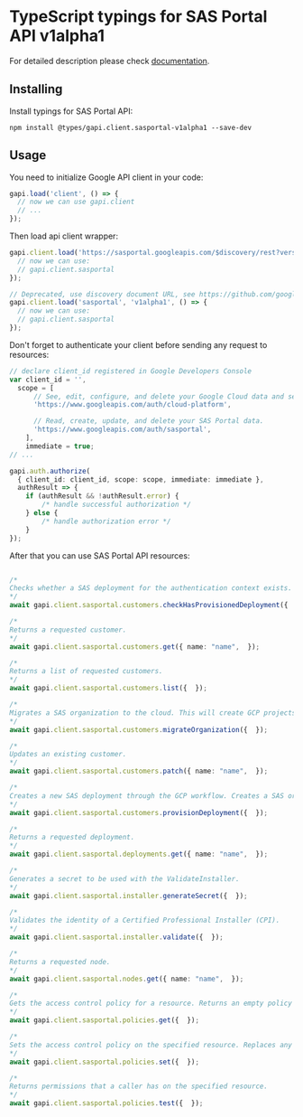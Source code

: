 # TypeScript typings for SAS Portal API v1alpha1


For detailed description please check [documentation](https://developers.google.com/spectrum-access-system/).

## Installing

Install typings for SAS Portal API:

```
npm install @types/gapi.client.sasportal-v1alpha1 --save-dev
```

## Usage

You need to initialize Google API client in your code:

```typescript
gapi.load('client', () => {
  // now we can use gapi.client
  // ...
});
```

Then load api client wrapper:

```typescript
gapi.client.load('https://sasportal.googleapis.com/$discovery/rest?version=v1alpha1', () => {
  // now we can use:
  // gapi.client.sasportal
});
```

```typescript
// Deprecated, use discovery document URL, see https://github.com/google/google-api-javascript-client/blob/master/docs/reference.md#----gapiclientloadname----version----callback--
gapi.client.load('sasportal', 'v1alpha1', () => {
  // now we can use:
  // gapi.client.sasportal
});
```

Don't forget to authenticate your client before sending any request to resources:

```typescript
// declare client_id registered in Google Developers Console
var client_id = '',
  scope = [
      // See, edit, configure, and delete your Google Cloud data and see the email address for your Google Account.
      'https://www.googleapis.com/auth/cloud-platform',

      // Read, create, update, and delete your SAS Portal data.
      'https://www.googleapis.com/auth/sasportal',
    ],
    immediate = true;
// ...

gapi.auth.authorize(
  { client_id: client_id, scope: scope, immediate: immediate },
  authResult => {
    if (authResult && !authResult.error) {
        /* handle successful authorization */
    } else {
        /* handle authorization error */
    }
});
```

After that you can use SAS Portal API resources: <!-- TODO: make this work for multiple namespaces -->

```typescript

/*
Checks whether a SAS deployment for the authentication context exists.
*/
await gapi.client.sasportal.customers.checkHasProvisionedDeployment({  });

/*
Returns a requested customer.
*/
await gapi.client.sasportal.customers.get({ name: "name",  });

/*
Returns a list of requested customers.
*/
await gapi.client.sasportal.customers.list({  });

/*
Migrates a SAS organization to the cloud. This will create GCP projects for each deployment and associate them. The SAS Organization is linked to the gcp project that called the command. go/sas-legacy-customer-migration
*/
await gapi.client.sasportal.customers.migrateOrganization({  });

/*
Updates an existing customer.
*/
await gapi.client.sasportal.customers.patch({ name: "name",  });

/*
Creates a new SAS deployment through the GCP workflow. Creates a SAS organization if an organization match is not found.
*/
await gapi.client.sasportal.customers.provisionDeployment({  });

/*
Returns a requested deployment.
*/
await gapi.client.sasportal.deployments.get({ name: "name",  });

/*
Generates a secret to be used with the ValidateInstaller.
*/
await gapi.client.sasportal.installer.generateSecret({  });

/*
Validates the identity of a Certified Professional Installer (CPI).
*/
await gapi.client.sasportal.installer.validate({  });

/*
Returns a requested node.
*/
await gapi.client.sasportal.nodes.get({ name: "name",  });

/*
Gets the access control policy for a resource. Returns an empty policy if the resource exists and does not have a policy set.
*/
await gapi.client.sasportal.policies.get({  });

/*
Sets the access control policy on the specified resource. Replaces any existing policy.
*/
await gapi.client.sasportal.policies.set({  });

/*
Returns permissions that a caller has on the specified resource.
*/
await gapi.client.sasportal.policies.test({  });
```
